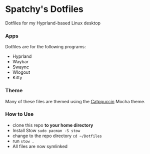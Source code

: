 # Spatchy's Dotfiles
Dotfiles for my Hyprland-based Linux desktop

### Apps
Dotfiles are for the following programs:
- Hyprland
- Waybar
- Swaync
- Wlogout
- Kitty

### Theme
Many of these files are themed using the [Catppuccin](https://github.com/Catppuccin) Mocha theme.

### How to Use
- clone this repo **to your home directory**
- Install Stow `sudo pacman -S stow`
- change to the repo directory `cd ~/Dotfiles`
- run `stow .`
- All files are now symlinked
